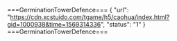 ===GerminationTowerDefence=== { "url": "https://cdn.xcstuido.com/tgame/h5/caohua/index.html?gid=1000938&time=1569314336", "status": "1" } ===GerminationTowerDefence===
